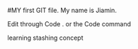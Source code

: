 #MY first GIT file.
My name is Jiamin.

Edit through Code . or the Code <filename> command

learning stashing concept
